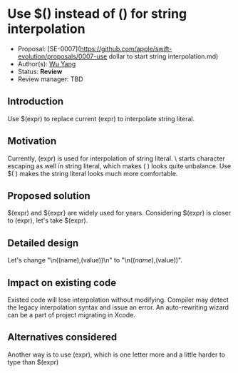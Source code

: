 # Use $() instead of \() for string interpolation

* Proposal: [SE-0007](https://github.com/apple/swift-evolution/proposals/0007-use dollar to start string interpolation.md)
* Author(s): [Wu Yang](https://github.com/pinxue)
* Status: **Review**
* Review manager: TBD

## Introduction

Use $(expr) to replace current \(expr) to interpolate string literal.

## Motivation

Currently, \(expr) is used for interpolation of string literal. \ starts character escaping as well in string literal, which makes \( ) looks quite unbalance. Use $( ) makes the string literal looks much more comfortable.

## Proposed solution

$(expr) and ${expr} are widely used for years. Considering $(expr) is closer to \(expr), let's take $(expr).

## Detailed design

Let's change "\n(\(name),\(value))\n" to "\n($(name),$(value))".

## Impact on existing code

Existed code will lose interpolation without modifying. Compiler may detect the legacy interpolation syntax and issue an error. An auto-rewriting wizard can be a part of project migrating in Xcode.

## Alternatives considered

Another way is to use \(expr\), which is one letter more and a little harder to type than $(expr)
